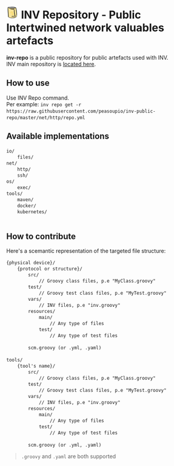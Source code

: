 # ![TiteCan](https://github.com/peasoupio/inv/blob/master/core/src/main/resources/public/favicon-32x32.png) INV Repository - Public Intertwined network valuables artefacts

**inv-repo** is a public repository for public artefacts used with INV.  
INV main repository is [located here](https://github.com/peasoupio/inv).  

## How to use  
Use INV Repo command.  
Per example: `inv repo get -r https://raw.githubusercontent.com/peasoupio/inv-public-repo/master/net/http/repo.yml`  
  
## Available implementations
```
io/
    files/
net/
    http/     
    ssh/  
os/
    exec/  
tools/
    maven/
    docker/
    kubernetes/
    
```

## How to contribute
Here's a scemantic representation of the targeted file structure:
```
{physical device}/
    {protocol or structure}/
        src/
            // Groovy class files, p.e "MyClass.groovy"
        test/
            // Groovy test class files, p.e "MyTest.groovy"
        vars/
            // INV files, p.e "inv.groovy"
        resources/
            main/
                // Any type of files
            test/
                // Any type of test files
        
        scm.groovy (or .yml, .yaml)
          
tools/
    {tool's name}/
        src/
            // Groovy class files, p.e "MyClass.groovy"
        test/
            // Groovy test class files, p.e "MyTest.groovy"
        vars/
            // INV files, p.e "inv.groovy"
        resources/
            main/
                // Any type of files
            test/
                // Any type of test files
        
        scm.groovy (or .yml, .yaml)
```
> `.groovy` and `.yaml` are both supported

